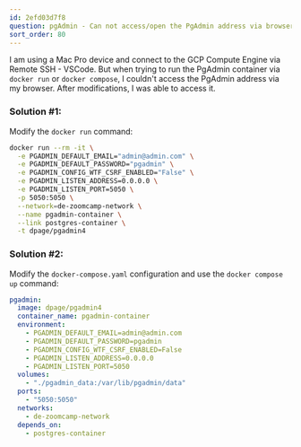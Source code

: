 ```yaml
---
id: 2efd03d7f8
question: pgAdmin - Can not access/open the PgAdmin address via browser
sort_order: 80
---
```


I am using a Mac Pro device and connect to the GCP Compute Engine via Remote SSH - VSCode. But when trying to run the PgAdmin container via `docker run` or `docker compose`, I couldn't access the PgAdmin address via my browser. After modifications, I was able to access it.

### Solution #1:

Modify the `docker run` command:

```bash
docker run --rm -it \
  -e PGADMIN_DEFAULT_EMAIL="admin@admin.com" \
  -e PGADMIN_DEFAULT_PASSWORD="pgadmin" \
  -e PGADMIN_CONFIG_WTF_CSRF_ENABLED="False" \
  -e PGADMIN_LISTEN_ADDRESS=0.0.0.0 \
  -e PGADMIN_LISTEN_PORT=5050 \
  -p 5050:5050 \
  --network=de-zoomcamp-network \
  --name pgadmin-container \
  --link postgres-container \
  -t dpage/pgadmin4
```

### Solution #2:

Modify the `docker-compose.yaml` configuration and use the `docker compose up` command:

```yaml
pgadmin:
  image: dpage/pgadmin4
  container_name: pgadmin-container
  environment:
    - PGADMIN_DEFAULT_EMAIL=admin@admin.com
    - PGADMIN_DEFAULT_PASSWORD=pgadmin
    - PGADMIN_CONFIG_WTF_CSRF_ENABLED=False
    - PGADMIN_LISTEN_ADDRESS=0.0.0.0
    - PGADMIN_LISTEN_PORT=5050
  volumes:
    - "./pgadmin_data:/var/lib/pgadmin/data"
  ports:
    - "5050:5050"
  networks:
    - de-zoomcamp-network
  depends_on:
    - postgres-container
```